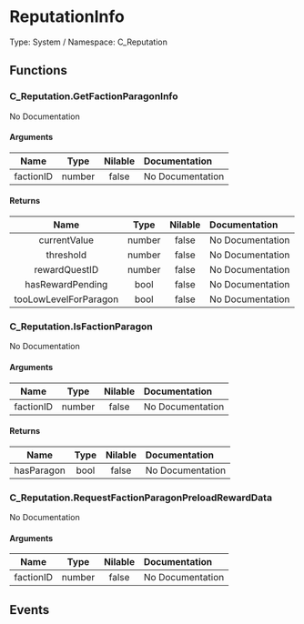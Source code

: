 # ReputationInfo

Type: System / Namespace: C_Reputation

## Functions

### C_Reputation.GetFactionParagonInfo

No Documentation
#### Arguments
|Name|Type|Nilable|Documentation|
|:---:|:---:|:---:|:---|
|factionID|number|false|No Documentation|
#### Returns
|Name|Type|Nilable|Documentation|
|:---:|:---:|:---:|:---|
|currentValue|number|false|No Documentation|
|threshold|number|false|No Documentation|
|rewardQuestID|number|false|No Documentation|
|hasRewardPending|bool|false|No Documentation|
|tooLowLevelForParagon|bool|false|No Documentation|
### C_Reputation.IsFactionParagon

No Documentation
#### Arguments
|Name|Type|Nilable|Documentation|
|:---:|:---:|:---:|:---|
|factionID|number|false|No Documentation|
#### Returns
|Name|Type|Nilable|Documentation|
|:---:|:---:|:---:|:---|
|hasParagon|bool|false|No Documentation|
### C_Reputation.RequestFactionParagonPreloadRewardData

No Documentation
#### Arguments
|Name|Type|Nilable|Documentation|
|:---:|:---:|:---:|:---|
|factionID|number|false|No Documentation|
## Events
